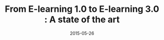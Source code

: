 ---
title: "From E-learning 1.0 to E-learning 3.0 : A state of the art"
collection: talks
type: "Talk"
permalink: /talks/2015-BDCA
venue: "International Conference on Big Data, Cloud and Applications (BDCA'2015)"
date: 2015-05-26
location: "Tetuan, Morocco"
---
